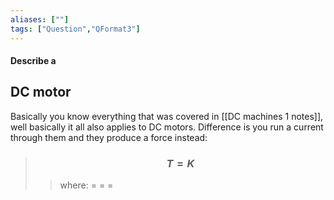 ```yaml
---
aliases: [""]
tags: ["Question","QFormat3"]
---
```


#### Describe a
## DC motor
Basically you know everything that was covered in [[DC machines 1 notes]], well basically it all also applies to DC motors. Difference is you run a current through them and they produce a force instead:

> ### $$ T = K $$ 
>> where:
>> $=$ 
>> $=$
>> $=$
